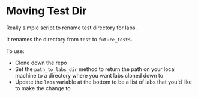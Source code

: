 # Moving Test Dir

Really simple script to rename test directory for labs.

It renames the directory from `test` to `future_tests`.

To use:
- Clone down the repo
- Set the `path_to_labs_dir` method to return the path on your local machine to a directory where you want labs cloned down to
- Update the `labs` variable at the bottom to be a list of labs that you'd like to make the change to
